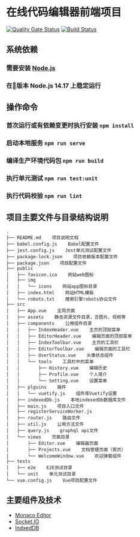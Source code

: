 # 在线代码编辑器前端项目
[![Quality Gate Status](https://sonarcloud.io/api/project_badges/measure?project=CPG-Innovation-Team_cpg-code-editor-web&metric=alert_status)](https://sonarcloud.io/dashboard?id=CPG-Innovation-Team_cpg-code-editor-web)
[![Build Status](https://www.travis-ci.com/CPG-Innovation-Team/cpg-code-editor-web.svg?branch=master)](https://www.travis-ci.com/CPG-Innovation-Team/cpg-code-editor-web)

## 系统依赖
### 需要安装 [Node.js](https://nodejs.org)
### 在版本 Node.js 14.17 上稳定运行

## 操作命令
### 首次运行或有依赖变更时执行安装 `npm install`
### 启动本地服务 `npm run serve`
### 编译生产环境代码包 `npm run build`
### 执行单元测试 `npm run test:unit`
### 执行代码校验 `npm run lint`


## 项目主要文件与目录结构说明
```
.
├── README.md    项目说明文档
├── babel.config.js    Babel配置文件
├── jest.config.js    Jest单元测试配置文件
├── package-lock.json    项目依赖版本配置文件
├── package.json    项目配置文件
├── public
│   ├── favicon.ico    网站web图标
│   ├── img
│   │   └── icons    网站app图标目录
│   ├── index.html    网站HTML模板
│   └── robots.txt    搜索引擎robots协议文件
├── src
│   ├── App.vue    全局页面
│   ├── assets    静态资源文件目录，含图片、视频等
│   ├── components    公用组件目录
│   │   ├── IndexHeader.vue    主页的顶部菜单
│   │   ├── EditorHeader.vue    编辑页面的顶部菜单
│   │   ├── IndexToolbar.vue    主页的工具栏
│   │   ├── EditorToolbar.vue    编辑页面的工具栏
│   │   ├── UserStatus.vue    头像状态组件
│   │   └── tools    工具栏中的菜单
│   │       ├── History.vue    编辑历史
│   │       ├── Profile.vue    个人简介
│   │       └── Setting.vue    设置菜单
│   ├── plguins    插件
│   │   └── vuetify.js    组件库Vuetify设置
│   ├── indexedDb.js    本地indexedDb数据库文件
│   ├── main.js    项目入口文件
│   ├── registerServiceWorker.js
│   ├── router.js    路由文件
│   ├── util.js    公用方法文件
│   ├── query.js    graphql api文件
│   └── views    页面目录
│       ├── Editor.vue    编辑器页面
│       ├── Projects.vue    文档管理页面（首页）
|       └── WelcomeWindow.vue    欢迎弹窗组件
├── tests
│   ├── e2e    E2E测试目录
│   └── unit    单元测试目录
└── vue.config.js    Vue项目配置文件
```

## 主要组件及技术
- [Monaco Editor](https://microsoft.github.io/monaco-editor/)
- [Socket.IO](https://socket.io/)
- [IndxedDB](https://developer.mozilla.org/zh-CN/docs/Web/API/IndexedDB_API)
